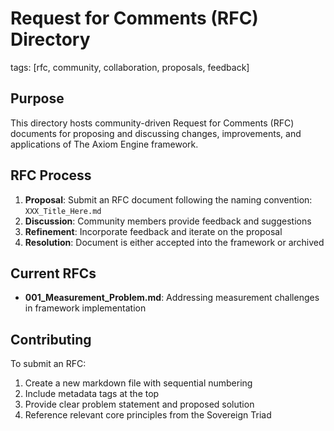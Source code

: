 # Request for Comments (RFC) Directory

tags: [rfc, community, collaboration, proposals, feedback]

## Purpose

This directory hosts community-driven Request for Comments (RFC) documents for proposing and discussing changes,
improvements, and applications of The Axiom Engine framework.

## RFC Process

1. **Proposal**: Submit an RFC document following the naming convention: `XXX_Title_Here.md`
2. **Discussion**: Community members provide feedback and suggestions
3. **Refinement**: Incorporate feedback and iterate on the proposal
4. **Resolution**: Document is either accepted into the framework or archived

## Current RFCs

- **001_Measurement_Problem.md**: Addressing measurement challenges in framework implementation

## Contributing

To submit an RFC:

1. Create a new markdown file with sequential numbering
2. Include metadata tags at the top
3. Provide clear problem statement and proposed solution
4. Reference relevant core principles from the Sovereign Triad

